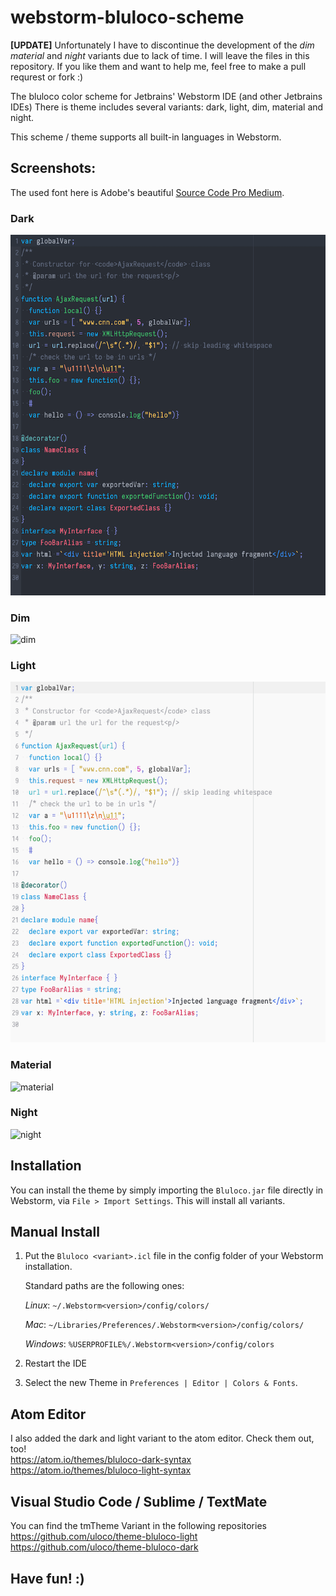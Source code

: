 webstorm-bluloco-scheme
=======================

**[UPDATE]**
Unfortunately I have to discontinue the development of the *dim* *material* and *night* variants due to lack of time.
I will leave the files in this repository. If you like them and want to help me, feel free to make a pull requrest or fork :)

The bluloco color scheme for Jetbrains' Webstorm IDE (and other Jetbrains IDEs)
There is theme includes several variants: dark, light, dim, material and night.

This scheme / theme supports all built-in languages in Webstorm.

## Screenshots:

The used font here is Adobe's beautiful [Source Code Pro Medium](https://github.com/adobe-fonts/source-code-pro).

### Dark

![dark](https://github.com/uloco/webstorm-bluloco-scheme/blob/master/Pictures/dark.png)

### Dim

![dim](https://github.com/uloco/webstorm-bluloco-scheme/blob/master/Pictures/dim.png)

### Light

![light](https://github.com/uloco/webstorm-bluloco-scheme/blob/master/Pictures/light.png)

### Material

![material](https://github.com/uloco/webstorm-bluloco-scheme/blob/master/Pictures/material.png)

### Night

![night](https://github.com/uloco/webstorm-bluloco-scheme/blob/master/Pictures/night.png)


## Installation

You can install the theme by simply importing the `Bluloco.jar` file directly in Webstorm, via `File > Import Settings`.
This will install all variants.

## Manual Install

1.  Put the `Bluloco <variant>.icl` file in the config folder of your Webstorm installation.

    Standard paths are the following ones:

    _Linux_:  `~/.Webstorm<version>/config/colors/`

    _Mac_:    `~/Libraries/Preferences/.Webstorm<version>/config/colors/`

    _Windows_: `%USERPROFILE%/.Webstorm<version>/config/colors`

2. Restart the IDE
3. Select the new Theme in `Preferences | Editor | Colors & Fonts`.


## Atom Editor
I also added the dark and light variant to the atom editor.
Check them out, too!  
https://atom.io/themes/bluloco-dark-syntax  
https://atom.io/themes/bluloco-light-syntax

## Visual Studio Code / Sublime / TextMate
You can find the tmTheme Variant in the following repositories  
https://github.com/uloco/theme-bluloco-light
https://github.com/uloco/theme-bluloco-dark

## Have fun! :)

